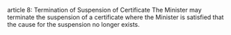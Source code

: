 article 8: Termination of Suspension of Certificate
The Minister may terminate the suspension of a certificate where the Minister is satisfied that the cause for the suspension no longer exists. 
<ul>
</ul>